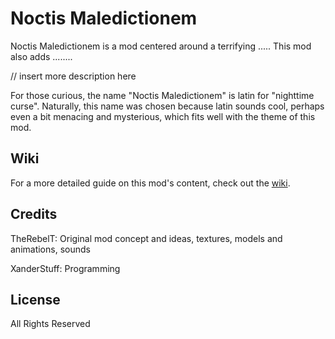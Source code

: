 # Noctis Maledictionem

Noctis Maledictionem is a mod centered around a terrifying ..... This mod also adds ........

// insert more description here

For those curious, the name "Noctis Maledictionem" is latin for "nighttime curse".
Naturally, this name was chosen because latin sounds cool, perhaps even a bit menacing and mysterious, which fits well with the theme of this mod.

## Wiki

For a more detailed guide on this mod's content, check out the [wiki](https://github.com/xanderstuff/NoctisMaledictionem/wiki).

## Credits

TheRebelT: Original mod concept and ideas, textures, models and animations, sounds

XanderStuff: Programming

## License

All Rights Reserved